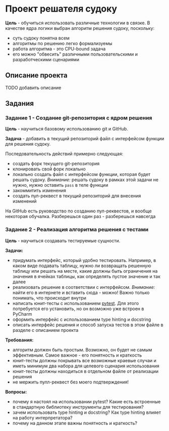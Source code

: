 # Проект решателя судоку

**Цель** - обучиться использовать различные технологии в связке. В качестве ядра логики выбран алгоритм решения судоку, поскольку:
- суть судоку понятна всем
- алгоритмы по решению легко формализуемы
- работа алгоритма - это CPU-bound задача
- его можно "обвесить" различными пользовательскими и разработческими сценариями

## Описание проекта

TODO добавить описание

## Задания

### Задание 1 - Создание git-репозитория с ядром решения

**Цель** - научиться базовому использованию git и GitHub.

**Задача** - добавить в текущий репозиторий файл с интерфейсом функции для решения судоку.

Последовательность действий примерно следующая:
- создать форк текущего git-репозитория
- клонировать свой форк локально 
- локально создать файл с интерфейсом функции, которая будет решать судоку. _Внимание:_ решать судоку в рамках этой задачи не нужно, нужно оставить `pass` в теле функции
- закоммитить изменения
- создать пул-реквест в текущий репозиторий для внесения изменений

На GitHub есть руководство по созданию пул-реквестов, и вообще некоторая обучалка. Разберешься один раз - разберешься навсегда 

### Задание 2 - Реализация алгоритма решения с тестами

**Цель** - научиться создавать тестируемые сущности.

**Задачи:**
- придумать интерфейс, который удобно тестировать. Например, в каком виде подавать таблицу, нужно ли возвращать решенную таблицу или решать на месте, какие должны быть ограничения на значения в ячейках таблицы, как определять пустое значение и так далее
- реализовать решение в соответствии с интерфейсом. _Внимание:_ найти его в интернете и вставить сюда - можно! Важно только понимать, что происходит внутри
- написать юнит-тесты с использованием [pytest](https://docs.pytest.org/en/stable/). Для этого потребуется его установить, но он возможно уже встроен в PyCharm
- оформить интерфейс c использованием type hinting и docstring
- описать интерфейс решения и способ запуска тестов в этом файле в разделе с описанием проекта

**Требования:**
- алгоритм должен быть простым. Возможно, он будет не самым эффективным. Самое важное - его понятность и краткость
- юнит-тесты должны покрывать все возможные краевые случаи и иметь минимум два набора для целевого сценария использования
- юнит-тесты должны находиться в отдельном файле от реализации решения
- не мержить пулл-реквест без моего подтверждения!

**Вопросы:**
- почему я настоял на использовании pytest? Какие есть встроенные в стандартную библиотеку инструменты для тестирования?
- зачем использовать type hinting и docstring? Как type hinting влияет на работу интерпретатора?
- почему на данном этапе важны понятность и краткость?

